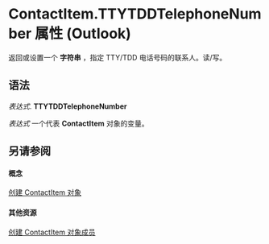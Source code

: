 
# ContactItem.TTYTDDTelephoneNumber 属性 (Outlook)

返回或设置一个 **字符串** ，指定 TTY/TDD 电话号码的联系人。读/写。


## 语法

 _表达式_. **TTYTDDTelephoneNumber**

 _表达式_ 一个代表 **ContactItem** 对象的变量。


## 另请参阅


#### 概念


[创建 ContactItem 对象](8e32093c-a678-f1fd-3f35-c2d8994d166f.md)
#### 其他资源


[创建 ContactItem 对象成员](a8b13369-4c87-02aa-e62a-1f3067e559fa.md)